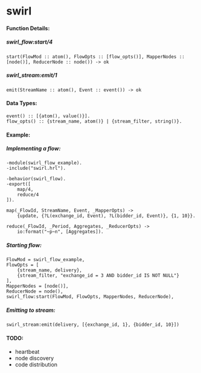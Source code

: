 swirl
=====
#### Function Details: ####

##### swirl_flow:start/4 ######

    start(FlowMod :: atom(), FlowOpts :: [flow_opts()], MapperNodes :: [node()], ReducerNode :: node()) -> ok

##### swirl_stream:emit/1 ######

    emit(StreamName :: atom(), Event :: event()) -> ok

#### Data Types: ####

    event() :: [{atom(), value()}].
    flow_opts() :: {stream_name, atom()} | {stream_filter, string()}.

#### Example: ####

##### Implementing a flow: #####
    -module(swirl_flow_example).
    -include("swirl.hrl").

    -behavior(swirl_flow).
    -export([
        map/4,
        reduce/4
    ]).

    map(_FlowId, StreamName, Event, _MapperOpts) ->
        {update, {?L(exchange_id, Event), ?L(bidder_id, Event)}, {1, 10}}.

    reduce(_FlowId, _Period, Aggregates, _ReducerOpts) ->
        io:format("~p~n", [Aggregates]).

##### Starting flow: #####

    FlowMod = swirl_flow_example,
    FlowOpts = [
        {stream_name, delivery},
        {stream_filter, "exchange_id = 3 AND bidder_id IS NOT NULL"}
    ],
    MapperNodes = [node()],
    ReducerNode = node(),
    swirl_flow:start(FlowMod, FlowOpts, MapperNodes, ReducerNode),

##### Emitting to stream: #####

    swirl_stream:emit(delivery, [{exchange_id, 1}, {bidder_id, 10}])

#### TODO: ####
- heartbeat
- node discovery
- code distribution

